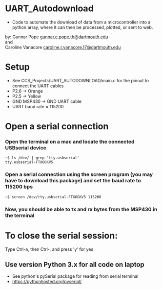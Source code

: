 # UART_Autodownload
* Code to automate the download of data from a microcontroller into a python array, where it can then be processed, plotted, or sent to web.

by: Gunnar Pope <gunnar.c.pope.th@dartmouth.edu>  
and  
Caroline Vanacore <caroline.r.vanacore.17@dartmouth.edu>  

# Setup
* See CCS_Projects/UART_AUTODOWNLOAD/main.c for the pinout to connect the UART cables
* P2.6 -> Orange
* P2.5 -> Yellow
* GND MSP430 -> GND UART cable
* UART baud rate = 115200

# Open a serial connection  


### Open the terminal on a mac and locate the connected USBserial device
```
~$ ls /dev/ | grep 'tty.usbserial'
tty.usbserial-FTXOGKV5
```

### Open a serial connection using the screen program (you may have to download this package) and set the baud rate to 115200 bps
```
~$ screen /dev/tty.usbserial-FTXOGKV5 115200
```

### Now, you should be able to tx and rx bytes from the MSP430 in the terminal

# To close the serial session:  
Type Ctrl-a, then Ctrl-\, and press 'y' for yes


## Use version Python 3.x for all code on laptop
* See python's pySerial package for reading from serial terminal
* https://pythonhosted.org/pyserial/



